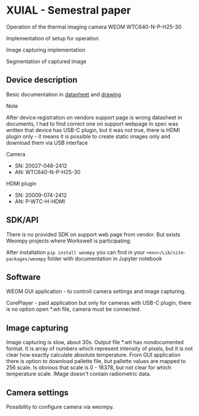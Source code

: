 # XUIAL - Semestral paper
Operation of the thermal imaging camera WEOM WTC640-N-P-H25-30

Implementation of setup for operation

Image capturing implementation

Segmentation of captured image

## Device description
Besic documentation in [datasheet](/documents/datasheet-172-en-250303.pdf) and [drawing](/documents/drawings-177-cs-240627.pdf)

> [!NOTE]
> After device registration on vendors support page is wrong datasheet in documents, I had to find correct one on support webpage
In spec was written that device has USB-C plugin, but it was not true, there is HDMI plugin only - it means it is possible to create static images only and download them via USB interface

Camera
- SN: 20027-048-2412
- AN: WTC640-N-P-H25-30

HDMI plugin
- SN: 20009-074-2412
- AN: P-WTC-H-HDMI

## SDK/API
There is no provided SDK on support web page from vendor. But exists Weompy projects where Workswell is participating.

After installation ```pip install weompy``` you can find in your ```<env>/Lib/site-packages/weompy``` folder with documentation in Jupyter notebook

## Software
WEOM GUI application - to controll camera settings and image capturing.

CorePlayer - paid application but only for cameras with USB-C plugin, there is no option open *.wti file, camera must be connected.

## Image capturing
Image capturing is slow, about 30s. Output file *.wti has nondocumented format. It is array of numbers which represent intensity of pixels, but it is not clear how exactly calculate absolute temperature. From GUI application there is option to download pallette file, but pallette values are mapped to 256 scale. Is obvious that scale is 0 - 16378, but not clear for which temperature scale.
IMage doesn't contain radiometric data.

## Camera settings
Possibility to configure camera via weompy.